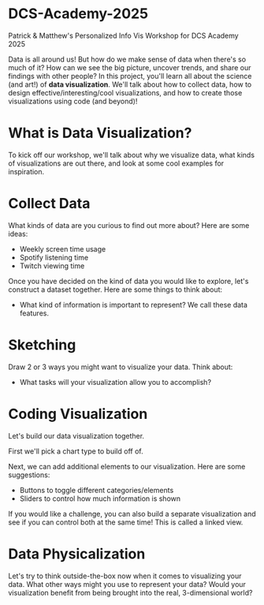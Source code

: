 # DCS-Academy-2025
Patrick &amp; Matthew's Personalized Info Vis Workshop for DCS Academy 2025

Data is all around us! But how do we make sense of data when there's so much of it? How can we see the big picture, uncover trends, and share our findings with other people? In this project, you'll learn all about the science (and art!) of **data visualization**. We'll talk about how to collect data, how to design effective/interesting/cool visualizations, and how to create those visualizations using code (and beyond)!

# What is Data Visualization?
To kick off our workshop, we'll talk about why we visualize data, what kinds of visualizations are out there, and look at some cool examples for inspiration.

# Collect Data

What kinds of data are you curious to find out more about? Here are some ideas:
- Weekly screen time usage
- Spotify listening time
- Twitch viewing time

Once you have decided on the kind of data you would like to explore, let's construct a dataset together. 
Here are some things to think about:
- What kind of information is important to represent? We call these data features.


# Sketching

Draw 2 or 3 ways you might want to visualize your data. Think about:

- What tasks will your visualization allow you to accomplish?

# Coding Visualization

Let's build our data visualization together.

First we'll pick a chart type to build off of.

Next, we can add additional elements to our visualization. Here are some suggestions:
- Buttons to toggle different categories/elements
- Sliders to control how much information is shown

If you would like a challenge, you can also build a separate visualization and see if you can control both at the same time!
This is called a linked view.

# Data Physicalization

Let's try to think outside-the-box now when it comes to visualizing your data. What other ways might you use to represent your data? Would your visualization benefit from being brought into the real, 3-dimensional world?
